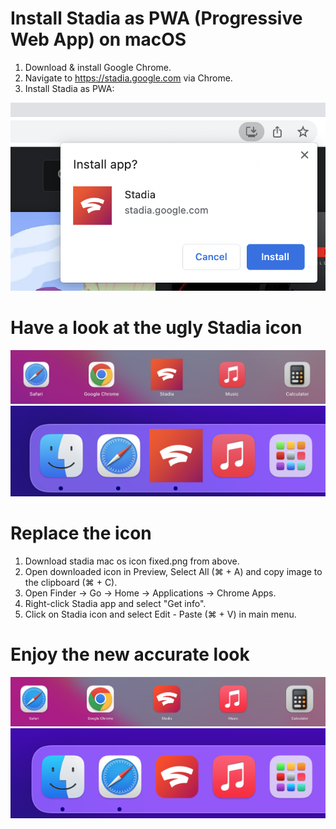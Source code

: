 # Install Stadia as PWA (Progressive Web App) on macOS
1. Download & install Google Chrome.
2. Navigate to https://stadia.google.com via Chrome.
3. Install Stadia as PWA:

![](/screenshots/01.png)

# Have a look at the ugly Stadia icon
![](/screenshots/02.png)
![](/screenshots/03.png)

# Replace the icon
1. Download stadia mac os icon fixed.png from above.
2. Open downloaded icon in Preview, Select All (⌘ + A) and copy image to the clipboard (⌘ + C).
3. Open Finder -> Go -> Home -> Applications -> Chrome Apps.
4. Right-click Stadia app and select "Get info".
5. Click on Stadia icon and select Edit - Paste (⌘ + V) in main menu.

# Enjoy the new accurate look
![](/screenshots/04.png)
![](/screenshots/05.png)
